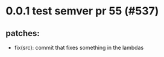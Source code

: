 # 0.0.1 test semver pr 55 (#537)

## patches:
* fix(src): commit that fixes something in the lambdas

